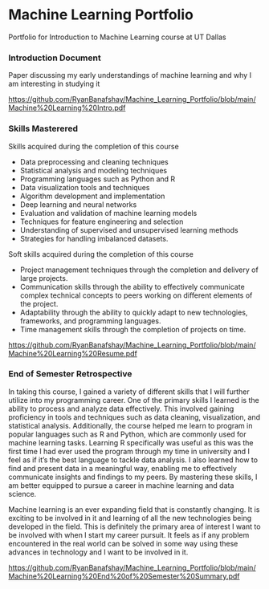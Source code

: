 # Machine Learning Portfolio
Portfolio for Introduction to Machine Learning course at UT Dallas

### Introduction Document
Paper discussing my early understandings of machine learning and why I am interesting in studying it 

https://github.com/RyanBanafshay/Machine_Learning_Portfolio/blob/main/Machine%20Learning%20Intro.pdf

### Skills Masterered
Skills acquired during the completion of this course
* Data preprocessing and cleaning techniques
* Statistical analysis and modeling techniques
* Programming languages such as Python and R
* Data visualization tools and techniques
* Algorithm development and implementation
* Deep learning and neural networks
* Evaluation and validation of machine learning models
* Techniques for feature engineering and selection
* Understanding of supervised and unsupervised learning methods
* Strategies for handling imbalanced datasets.

Soft skills acquired during the completion of this course
* Project management techniques through the completion and delivery of large projects.
* Communication skills through the ability to effectively communicate complex technical concepts to peers working on different elements of the project.
* Adaptability through the ability to quickly adapt to new technologies, frameworks, and programming languages.
* Time management skills through the completion of projects on time.

https://github.com/RyanBanafshay/Machine_Learning_Portfolio/blob/main/Machine%20Learning%20Resume.pdf



### End of Semester Retrospective

In taking this course, I gained a variety of different skills that I will further utilize into my programming career. One of the primary skills I learned is the ability to process and analyze data effectively. This involved gaining proficiency in tools and techniques such as data cleaning, visualization, and statistical analysis. Additionally, the course helped me learn to program in popular languages such as R and Python, which are commonly used for machine learning tasks. Learning R specifically was useful as this was the first time I had ever used the program through my time in university and I feel as if it’s the best language to tackle data analysis. I also learned how to find and present data in a meaningful way, enabling me to effectively communicate insights and findings to my peers. By mastering these skills, I am better equipped to pursue a career in machine learning and data science. 

Machine learning is an ever expanding field that is constantly changing. It is exciting to be involved in it and learning of all the new technologies being developed in the field. This is definitely the primary area of interest I want to be involved with when I start my career pursuit. It feels as if any problem encountered in the real world can be solved in some way using these advances in technology and I want to be involved in it.

https://github.com/RyanBanafshay/Machine_Learning_Portfolio/blob/main/Machine%20Learning%20End%20of%20Semester%20Summary.pdf
